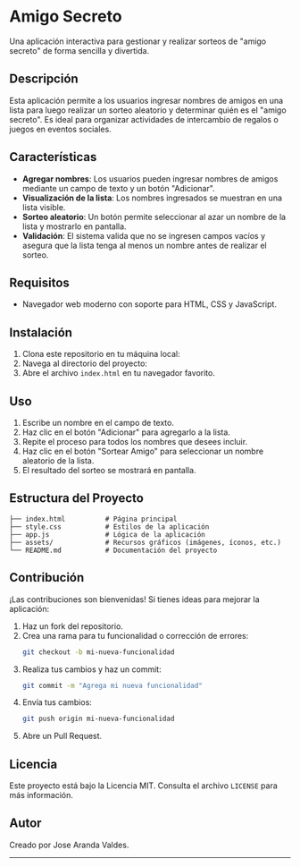# Amigo Secreto

Una aplicación interactiva para gestionar y realizar sorteos de "amigo secreto" de forma sencilla y divertida.

## Descripción

Esta aplicación permite a los usuarios ingresar nombres de amigos en una lista para luego realizar un sorteo aleatorio y determinar quién es el "amigo secreto". Es ideal para organizar actividades de intercambio de regalos o juegos en eventos sociales.

## Características

- **Agregar nombres**: Los usuarios pueden ingresar nombres de amigos mediante un campo de texto y un botón "Adicionar".
- **Visualización de la lista**: Los nombres ingresados se muestran en una lista visible.
- **Sorteo aleatorio**: Un botón permite seleccionar al azar un nombre de la lista y mostrarlo en pantalla.
- **Validación**: El sistema valida que no se ingresen campos vacíos y asegura que la lista tenga al menos un nombre antes de realizar el sorteo.

## Requisitos

- Navegador web moderno con soporte para HTML, CSS y JavaScript.

## Instalación

1. Clona este repositorio en tu máquina local:
2. Navega al directorio del proyecto:
3. Abre el archivo `index.html` en tu navegador favorito.

## Uso

1. Escribe un nombre en el campo de texto.
2. Haz clic en el botón "Adicionar" para agregarlo a la lista.
3. Repite el proceso para todos los nombres que desees incluir.
4. Haz clic en el botón "Sortear Amigo" para seleccionar un nombre aleatorio de la lista.
5. El resultado del sorteo se mostrará en pantalla.

## Estructura del Proyecto

```
├── index.html          # Página principal
├── style.css           # Estilos de la aplicación
├── app.js              # Lógica de la aplicación
├── assets/             # Recursos gráficos (imágenes, íconos, etc.)
└── README.md           # Documentación del proyecto
```

## Contribución

¡Las contribuciones son bienvenidas! Si tienes ideas para mejorar la aplicación:

1. Haz un fork del repositorio.
2. Crea una rama para tu funcionalidad o corrección de errores:
   ```bash
   git checkout -b mi-nueva-funcionalidad
   ```
3. Realiza tus cambios y haz un commit:
   ```bash
   git commit -m "Agrega mi nueva funcionalidad"
   ```
4. Envía tus cambios:
   ```bash
   git push origin mi-nueva-funcionalidad
   ```
5. Abre un Pull Request.

## Licencia

Este proyecto está bajo la Licencia MIT. Consulta el archivo `LICENSE` para más información.

## Autor

Creado por Jose Aranda Valdes.

---

